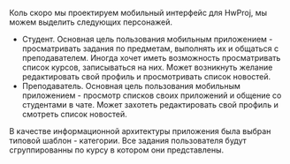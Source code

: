 Коль скоро мы  проектируем мобильный интерфейс для HwProj, мы можем выделить следующих персонажей.

- Студент. Основная цель пользования мобильным приложением - просматривать задания по предметам, выполнять их и общаться с преподавателем. 
Иногда хочет иметь возможность просматривать список курсов, записываться на них. Может возникнуть желание редактировать свой профиль и просмотривать список новостей.
- Преподаватель. Основная цель пользования мобильным приложением - просмотр списков своих приложений и общение со студентами в чате. Может захотеть редактировать свой профиль и смотреть список новостей.


В качестве информационной архитектуры приложения была выбран типовой шаблон - категории. Все задания пользователя будут сгруппированны по курсу в котором они представлены.
